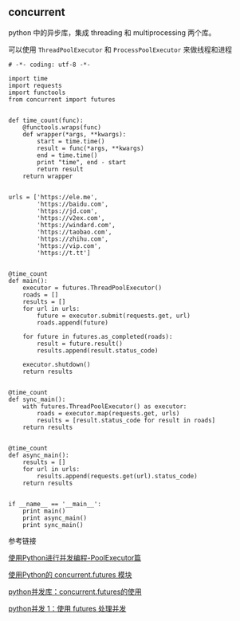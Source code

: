 ## concurrent

python 中的异步库，集成 threading 和 multiprocessing 两个库。

可以使用 `ThreadPoolExecutor` 和 `ProcessPoolExecutor` 来做线程和进程


```
# -*- coding: utf-8 -*-

import time
import requests
import functools
from concurrent import futures


def time_count(func):
    @functools.wraps(func)
    def wrapper(*args, **kwargs):
        start = time.time()
        result = func(*args, **kwargs)
        end = time.time()
        print "time", end - start
        return result
    return wrapper


urls = ['https://ele.me',
        'https://baidu.com',
        'https://jd.com',
        'https://v2ex.com',
        'https://windard.com',
        'https://taobao.com',
        'https://zhihu.com',
        'https://vip.com',
        'https://t.tt']


@time_count
def main():
    executor = futures.ThreadPoolExecutor()
    roads = []
    results = []
    for url in urls:
        future = executor.submit(requests.get, url)
        roads.append(future)

    for future in futures.as_completed(roads):
        result = future.result()
        results.append(result.status_code)

    executor.shutdown()
    return results


@time_count
def sync_main():
    with futures.ThreadPoolExecutor() as executor:
        roads = executor.map(requests.get, urls)
        results = [result.status_code for result in roads]
    return results


@time_count
def async_main():
    results = []
    for url in urls:
        results.append(requests.get(url).status_code)
    return results


if __name__ == '__main__':
    print main()
    print async_main()
    print sync_main()

```

参考链接

[使用Python进行并发编程-PoolExecutor篇](http://www.dongwm.com/archives/%E4%BD%BF%E7%94%A8Python%E8%BF%9B%E8%A1%8C%E5%B9%B6%E5%8F%91%E7%BC%96%E7%A8%8B-PoolExecutor%E7%AF%87/)

[使用Python的 concurrent.futures 模块](https://python-parallel-programmning-cookbook.readthedocs.io/zh_CN/latest/chapter4/02_Using_the_concurrent.futures_Python_modules.html)

[python并发库：concurrent.futures的使用](https://blog.csdn.net/drdairen/article/details/69487643)

[python并发 1：使用 futures 处理并发](https://segmentfault.com/a/1190000009819359)
